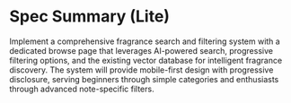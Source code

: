 # Spec Summary (Lite)

Implement a comprehensive fragrance search and filtering system with a dedicated browse page that leverages AI-powered search, progressive filtering options, and the existing vector database for intelligent fragrance discovery. The system will provide mobile-first design with progressive disclosure, serving beginners through simple categories and enthusiasts through advanced note-specific filters.